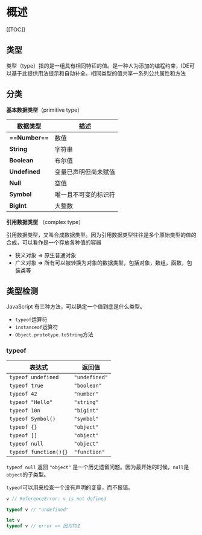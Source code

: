 # 概述

[[TOC]]

## 类型

类型（type）指的是一组具有相同特征的值。是一种人为添加的编程约束，IDE可以基于此提供用法提示和自动补全。相同类型的值共享一系列公共属性和方法



## 分类

**基本数据类型**（primitive type）

| 数据类型       | 描述                 |
| -------------- | -------------------- |
| ==**Number**== | 数值                 |
| **String**     | 字符串               |
| **Boolean**    | 布尔值               |
| **Undefined**  | 变量已声明但尚未赋值 |
| **Null**       | 空值                 |
| **Symbol**     | 唯一且不可变的标识符 |
| **BigInt**     | 大整数               |



**引用数据类型** （complex type）

引用数据类型，又叫合成数据类型。因为引用数据类型往往是多个原始类型的值的合成，可以看作是一个存放各种值的容器

+ 狭义对象 => 原生普通对象
+ 广义对象 => 所有可以被转换为对象的数据类型，包括对象，数组，函数，包装类等



## 类型检测

JavaScript 有三种方法，可以确定一个值到底是什么类型。

- `typeof`运算符
- `instanceof`运算符
- `Object.prototype.toString`方法



### typeof

| 表达式                | 返回值        |
| --------------------- | ------------- |
| `typeof undefined`    | `"undefined"` |
| `typeof true`         | `"boolean"`   |
| `typeof 42`           | `"number"`    |
| `typeof "Hello"`      | `"string"`    |
| `typeof 10n`          | `"bigint"`    |
| `typeof Symbol()`     | `"symbol"`    |
| `typeof {}`           | `"object"`    |
| `typeof []`           | `"object"`    |
| `typeof null`         | `"object"`    |
| `typeof function(){}` | `"function"`  |

`typeof null` 返回 `"object"` 是一个历史遗留问题。因为最开始的时候，`null`是`object`的子类型。



`typeof`可以用来检查一个没有声明的变量，而不报错。

```js
v // ReferenceError: v is not defined

typeof v // "undefined"
```



```js
let v
typeof v // error => 因为TDZ
```

